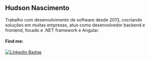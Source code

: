 ## Hudson Nascimento

Trabalho com desenvolvimento de software desde 2013, cocriando soluções em muitas empresas, atuo como desenvolvedor backend e frontend, focado e .NET framework e Angular.

#### Find me:
[![Linkedin Badge](https://img.shields.io/badge/-LinkedIn-blue?style=flat&logo=Linkedin&logoColor=white&link=http://bit.ly/linkedinhudsonnascimento/)](http://bit.ly/linkedinhudsonnascimento)
 
